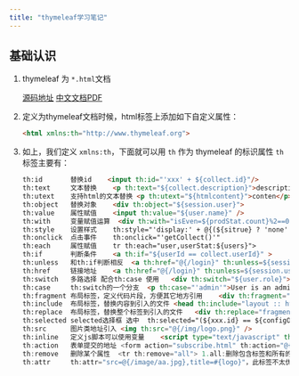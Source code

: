```yaml
---
title: "thymeleaf学习笔记"
---
```


## 基础认识

1. thymeleaf 为 ```*.html```文档

	[源码地址](https://github.com/thymeleaf)
	[中文文档PDF](https://cdn.jsdelivr.net/gh/petterobam/picture-bucket@main/blog/learner/thymeleaf/thymeleaf_3.0.5_zh_guide.pdf)

2. 定义为thymeleaf文档时候，html标签上添加如下自定义属性：

	```html
	<html xmlns:th="http://www.thymeleaf.org">
	```

3. 如上，我们定义 ```xmlns:th```，下面就可以用 ```th``` 作为 thymeleaf 的标识属性 ```th``` 标签主要有：

	```html 
	th:id		替换id	<input th:id="'xxx' + ${collect.id}"/>
	th:text		文本替换	<p th:text="${collect.description}">description</p>
	th:utext	支持html的文本替换	<p th:utext="${htmlcontent}">conten</p>
	th:object	替换对象	<div th:object="${session.user}">
	th:value	属性赋值	<input th:value="${user.name}" />
	th:with		变量赋值运算	<div th:with="isEven=${prodStat.count}%2==0"></div>
	th:style	设置样式	th:style="'display:' + @{(${sitrue} ? 'none' : 'inline-block')} + ''"
	th:onclick	点击事件	th:onclick="'getCollect()'"
	th:each		属性赋值	tr th:each="user,userStat:${users}">
	th:if		判断条件	<a th:if="${userId == collect.userId}" >
	th:unless	和th:if判断相反	<a th:href="@{/login}" th:unless=${session.user != null}>Login</a>
	th:href		链接地址	<a th:href="@{/login}" th:unless=${session.user != null}>Login</a> />
	th:switch	多路选择 配合th:case 使用	<div th:switch="${user.role}">
	th:case		th:switch的一个分支	<p th:case="'admin'">User is an administrator</p>
	th:fragment	布局标签，定义代码片段，方便其它地方引用	<div th:fragment="alert">
	th:include	布局标签，替换内容到引入的文件	<head th:include="layout :: htmlhead" th:with="title='xx'"></head>
	th:replace	布局标签，替换整个标签到引入的文件	<div th:replace="fragments/header :: title"></div>
	th:selected	selected选择框 选中	th:selected="(${xxx.id} == ${configObj.dd})"
	th:src		图片类地址引入	<img th:src="@{/img/logo.png}" />
	th:inline	定义js脚本可以使用变量	<script type="text/javascript" th:inline="javascript">
	th:action	表单提交的地址	<form action="subscribe.html" th:action="@{/subscribe}">
	th:remove	删除某个属性	<tr th:remove="all"> 1.all:删除包含标签和所有的孩子。
	th:attr		th:attr="src=@{/image/aa.jpg},title=#{logo}"，此标签不太优雅，一般用的比较少。
	```
